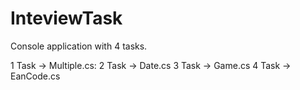 # InteviewTask

Console application with 4 tasks.

1 Task -> Multiple.cs:
2 Task -> Date.cs
3 Task -> Game.cs
4 Task -> EanCode.cs


